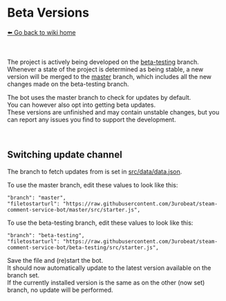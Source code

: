 # Beta Versions
[⬅️ Go back to wiki home](./#readme)

&nbsp;

The project is actively being developed on the [beta-testing](https://github.com/3urobeat/steam-comment-service-bot/tree/beta-testing) branch.  
Whenever a state of the project is determined as being stable, a new version will be merged to the [master](https://github.com/3urobeat/steam-comment-service-bot/tree/master) branch, which includes all the new changes made on the beta-testing branch.

The bot uses the master branch to check for updates by default.  
You can however also opt into getting beta updates.  
These versions are unfinished and may contain unstable changes, but you can report any issues you find to support the development.

&nbsp;

## Switching update channel
The branch to fetch updates from is set in [src/data/data.json](../../src/data/data.json).

To use the master branch, edit these values to look like this:  
```
"branch": "master",
"filetostarturl": "https://raw.githubusercontent.com/3urobeat/steam-comment-service-bot/master/src/starter.js",
```

To use the beta-testing branch, edit these values to look like this:  
```
"branch": "beta-testing",
"filetostarturl": "https://raw.githubusercontent.com/3urobeat/steam-comment-service-bot/beta-testing/src/starter.js",
```

Save the file and (re)start the bot.  
It should now automatically update to the latest version available on the branch set.  
If the currently installed version is the same as on the other (now set) branch, no update will be performed.
